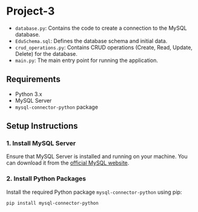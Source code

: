 # Project-3
- `database.py`: Contains the code to create a connection to the MySQL database.
- `EduSchema.sql`: Defines the database schema and initial data.
- `crud_operations.py`: Contains CRUD operations (Create, Read, Update, Delete) for the database.
- `main.py`: The main entry point for running the application.

## Requirements
- Python 3.x
- MySQL Server
- `mysql-connector-python` package

## Setup Instructions
### 1. Install MySQL Server
Ensure that MySQL Server is installed and running on your machine. You can download it from the [official MySQL website](https://dev.mysql.com/downloads/).

### 2. Install Python Packages
Install the required Python package `mysql-connector-python` using pip:

```bash
pip install mysql-connector-python
